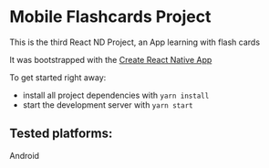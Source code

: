 # Mobile Flashcards Project

This is the third React ND Project, an App learning with flash cards

It was bootstrapped with the [Create React Native App](https://github.com/expo/create-react-native-app)


To get started right away:

* install all project dependencies with `yarn install`
* start the development server with `yarn start`

## Tested platforms:

Android